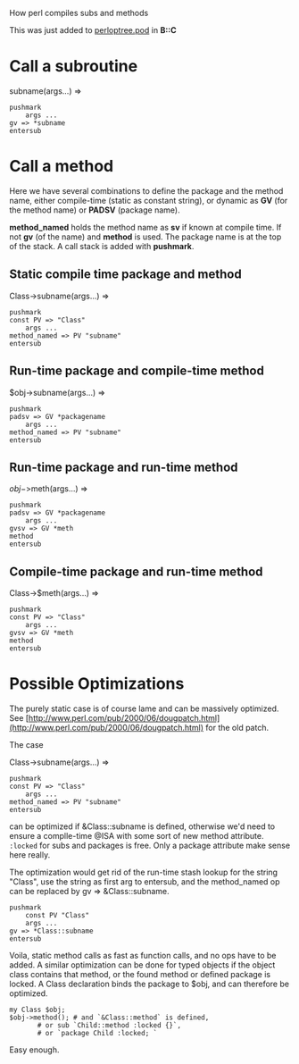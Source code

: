 How perl compiles subs and methods

This was just added to [perloptree.pod](http://beta.metacpan.org/module/perloptree) in **B::C**

Call a subroutine
==============

subname(args...) =>

    pushmark
        args ...
    gv => *subname
    entersub

Call a method
===========

Here we have several combinations to define the package and the method name, either compile-time (static as constant string), or dynamic as **GV** (for the method name) or **PADSV** (package name).

**method_named** holds the method name as **sv** if known at compile time.
If not **gv** (of the name) and **method** is used.
The package name is at the top of the stack.
A call stack is added with **pushmark**.

Static compile time package and method
-----------------------

Class->subname(args...) =>

    pushmark
    const PV => "Class"
        args ...
    method_named => PV "subname"
    entersub

Run-time package and compile-time method
-----------------------

$obj->subname(args...) =>

    pushmark
    padsv => GV *packagename
        args ...
    method_named => PV "subname"
    entersub

Run-time package and run-time method
-----------------------

$obj->$meth(args...) =>

    pushmark
    padsv => GV *packagename
        args ...
    gvsv => GV *meth
    method
    entersub

Compile-time package and run-time method
-----------------------

Class->$meth(args...) =>

    pushmark
    const PV => "Class"
        args ...
    gvsv => GV *meth
    method
    entersub

Possible Optimizations
==================

The purely static case is of course lame and can be massively optimized.
See [http://www.perl.com/pub/2000/06/dougpatch.html](http://www.perl.com/pub/2000/06/dougpatch.html) for the old patch.

The case

Class->subname(args...) =>

    pushmark
    const PV => "Class"
        args ...
    method_named => PV "subname"
    entersub

can be optimized if &Class::subname is defined, otherwise we'd need to ensure a complle-time @ISA with some sort of new method attribute. `:locked` for subs and packages is free. Only a package attribute make sense here really.

The optimization would get rid of the run-time stash lookup for the string "Class", use
the string as first arg to entersub, and the method_named op can be replaced by 
gv => &Class::subname.

    pushmark
        const PV "Class"
        args ...
    gv => *Class::subname
    entersub

Voila, static method calls as fast as function calls, and no ops have to be added.
A similar optimization can be done for typed objects if the object class contains that method, or the found method or defined package is locked.
A Class declaration binds the package to $obj, and can therefore be optimized.

    my Class $obj;
    $obj->method(); # and `&Class::method` is defined, 
           # or sub `Child::method :locked {}`, 
           # or `package Child :locked; `

Easy enough.
